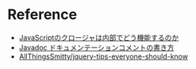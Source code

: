 # Reference

- [JavaScriptのクロージャは内部でどう機能するのか](http://postd.cc/how-do-javascript-closures-work-under-the-hood/)
- [Javadoc ドキュメンテーションコメントの書き方](http://qiita.com/maku77/items/6410c67ce95e08d8d1bd)
- [AllThingsSmitty/jquery-tips-everyone-should-know](https://github.com/AllThingsSmitty/jquery-tips-everyone-should-know)
